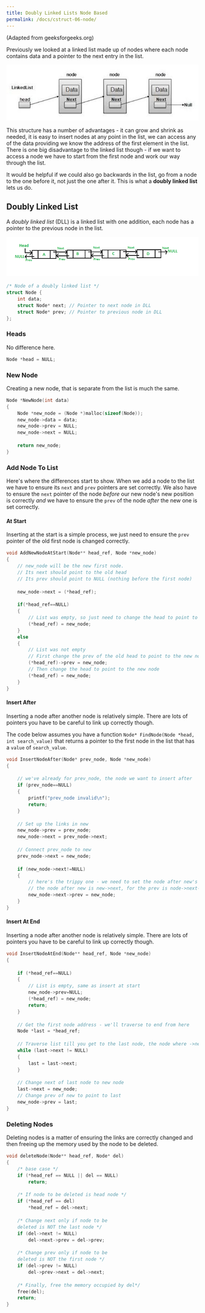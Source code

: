 ```yaml
---
title: Doubly Linked Lists Node Based
permalink: /docs/cstruct-06-node/
---
```


(Adapted from geeksforgeeks.org)

Previously we looked at a linked list made up of nodes where each node contains data and a pointer to the next entry in the list.

![A Linked List](/assets/img/topic4/linklist.jpg "A Linked List")  

This structure has a number of advantages - it can grow and shrink as needed, it is easy to insert nodes at any point in the list, we can access any of the data providing we know the address of the first element in the list. There is one big disadvantage to the linked list though - if we want to access a node we have to start from the first node and work our way through the list.

It would be helpful if we could also go backwards in the list, go from a node to the one before it, not just the one after it. This is what a **doubly linked list** lets us do.

## Doubly Linked List

A *doubly linked list* (DLL) is a linked list with one addition, each node has a pointer to the previous node in the list.

![A Doubly Linked List](/assets/img/topic4/DLL1.png "A Doubly Linked List")  

```c
/* Node of a doubly linked list */
struct Node { 
    int data; 
    struct Node* next; // Pointer to next node in DLL 
    struct Node* prev; // Pointer to previous node in DLL 
};
```

### Heads

No difference here.  

```c
Node *head = NULL;
```

### New Node

Creating a new node, that is separate from the list is much the same.  

```c
Node *NewNode(int data)
{
    Node *new_node = (Node *)malloc(sizeof(Node));
    new_node->data = data;
    new_node->prev = NULL;
    new_node->next = NULL;

    return new_node;
}
```

### Add Node To List
Here's where the differences start to show. When we add a node to the list we have to ensure its `next` and `prev` pointers are set correctly. We also have to ensure the `next` pointer of the node *before* our new node's new position is correctly *and* we have to ensure the `prev` of the node *after* the new one is set correctly.

#### At Start

Inserting at the start is a simple process, we just need to ensure the `prev` pointer of the old first node is changed correctly.  


```c
void AddNewNodeAtStart(Node** head_ref, Node *new_node)
{
    // new_node will be the new first node. 
    // Its next should point to the old head
    // Its prev should point to NULL (nothing before the first node)

    new_node->next = (*head_ref);

    if(*head_ref==NULL)
    { 
        // List was empty, so just need to change the head to point to the new node.
        (*head_ref) = new_node;        
    }
    else
    {
        // List was not empty
        // First change the prev of the old head to point to the new node
        (*head_ref)->prev = new_node;
        // Then change the head to point to the new node
        (*head_ref) = new_node;        
    }
}
```

#### Insert After

Inserting a node after another node is relatively simple. There are lots of pointers you have to be careful to link up correctly though.  

The code below assumes you have a function `Node* FindNode(Node *head, int search_value)` that returns a pointer to the first node in the list that has a `value` of `search_value`.

```c
void InsertNodeAfter(Node* prev_node, Node *new_node)
{

    // we've already for prev_node, the node we want to insert after
    if (prev_node==NULL)
    {
        printf("prev_node invalid\n");
        return;
    }
    
    // Set up the links in new
    new_node->prev = prev_node;
    new_node->next = prev_node->next;

    // Connect prev_node to new
    prev_node->next = new_node;

    if (new_node->next!=NULL)
    { 
        // here's the trippy one - we need to set the node after new's prev to point to new.
        // the node after new is new->next, for the prev is node->next->prev!
        new_node->next->prev = new_node;
    }
}
```

#### Insert At End

Inserting a node after another node is relatively simple. There are lots of pointers you have to be careful to link up correctly though.  

```c
void InsertNodeAtEnd(Node** head_ref, Node *new_node)
{

    if (*head_ref==NULL)
    {
        // List is empty, same as insert at start
        new_node->prev=NULL;
        (*head_ref) = new_node;
        return;
    }

    // Get the first node address - we'll traverse to end from here
    Node *last = *head_ref; 

    // Traverse list till you get to the last node, the node where ->next==NULL
    while (last->next != NULL)
    {
        last = last->next;
    }

    // Change next of last node to new node
    last->next = new_node;
    // Change prev of new to point to last
    new_node->prev = last;
}
```



### Deleting Nodes

Deleting nodes is a matter of ensuring the links are correctly changed and then freeing up the memory used by the node to be deleted.  

 
```c
void deleteNode(Node** head_ref, Node* del) 
{ 
    /* base case */
    if (*head_ref == NULL || del == NULL) 
        return; 
 
    /* If node to be deleted is head node */
    if (*head_ref == del) 
        *head_ref = del->next; 
 
    /* Change next only if node to be 
    deleted is NOT the last node */
    if (del->next != NULL) 
        del->next->prev = del->prev; 
 
    /* Change prev only if node to be 
    deleted is NOT the first node */
    if (del->prev != NULL) 
        del->prev->next = del->next; 
 
    /* Finally, free the memory occupied by del*/
    free(del); 
    return; 
} 
```

